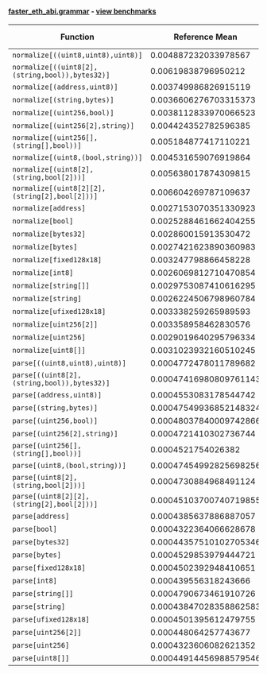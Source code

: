 #### [faster_eth_abi.grammar](https://github.com/BobTheBuidler/faster-eth-abi/blob/master/faster_eth_abi/grammar.py) - [view benchmarks](https://github.com/BobTheBuidler/faster-eth-abi/blob/master/benchmarks/test_grammar_benchmarks.py)

| Function | Reference Mean | Faster Mean | % Change | Speedup (%) | x Faster | Faster |
|----------|---------------|-------------|----------|-------------|----------|--------|
| `normalize[((uint8,uint8),uint8)]` | 0.004887232033978567 | 0.004341567662441596 | 11.17% | 12.57% | 1.13x | ✅ |
| `normalize[((uint8[2],(string,bool)),bytes32)]` | 0.00619838796950212 | 0.005442753032615824 | 12.19% | 13.88% | 1.14x | ✅ |
| `normalize[(address,uint8)]` | 0.003749986826915119 | 0.0031450540534693435 | 16.13% | 19.23% | 1.19x | ✅ |
| `normalize[(string,bytes)]` | 0.0036606276703315373 | 0.0031003052484913605 | 15.31% | 18.07% | 1.18x | ✅ |
| `normalize[(uint256,bool)]` | 0.0038112833970066523 | 0.003117575956116454 | 18.20% | 22.25% | 1.22x | ✅ |
| `normalize[(uint256[2],string)]` | 0.004424352782596385 | 0.003782087703702759 | 14.52% | 16.98% | 1.17x | ✅ |
| `normalize[(uint256[],(string[],bool))]` | 0.005184877417110221 | 0.004738462904099347 | 8.61% | 9.42% | 1.09x | ✅ |
| `normalize[(uint8,(bool,string))]` | 0.004531659076919864 | 0.00393977513725112 | 13.06% | 15.02% | 1.15x | ✅ |
| `normalize[(uint8[2],(string,bool[2]))]` | 0.005638017874309815 | 0.0048501073300999935 | 13.97% | 16.25% | 1.16x | ✅ |
| `normalize[(uint8[2][2],(string[2],bool[2]))]` | 0.006604269787109637 | 0.006026939547607093 | 8.74% | 9.58% | 1.10x | ✅ |
| `normalize[address]` | 0.0027153070351330923 | 0.002150739786177348 | 20.79% | 26.25% | 1.26x | ✅ |
| `normalize[bool]` | 0.0025288461662404255 | 0.0019934790020224775 | 21.17% | 26.86% | 1.27x | ✅ |
| `normalize[bytes32]` | 0.002860015913530472 | 0.002320747541667153 | 18.86% | 23.24% | 1.23x | ✅ |
| `normalize[bytes]` | 0.0027421623890360983 | 0.002108270217673117 | 23.12% | 30.07% | 1.30x | ✅ |
| `normalize[fixed128x18]` | 0.003247798866458228 | 0.0026762690921026135 | 17.60% | 21.36% | 1.21x | ✅ |
| `normalize[int8]` | 0.0026069812710470854 | 0.002107261211427328 | 19.17% | 23.71% | 1.24x | ✅ |
| `normalize[string[]]` | 0.0029753087410616295 | 0.0023718326603336865 | 20.28% | 25.44% | 1.25x | ✅ |
| `normalize[string]` | 0.0026224506798960784 | 0.0020898233444735037 | 20.31% | 25.49% | 1.25x | ✅ |
| `normalize[ufixed128x18]` | 0.003338259265989593 | 0.0026955270483930475 | 19.25% | 23.84% | 1.24x | ✅ |
| `normalize[uint256[2]]` | 0.003358958462830576 | 0.002836751937142513 | 15.55% | 18.41% | 1.18x | ✅ |
| `normalize[uint256]` | 0.0029019640295796334 | 0.0023352872116273048 | 19.53% | 24.27% | 1.24x | ✅ |
| `normalize[uint8[]]` | 0.0031023932160510245 | 0.002483311290322849 | 19.95% | 24.93% | 1.25x | ✅ |
| `parse[((uint8,uint8),uint8)]` | 0.0004772478011789682 | 0.00047504603791673157 | 0.46% | 0.46% | 1.00x | ✅ |
| `parse[((uint8[2],(string,bool)),bytes32)]` | 0.00047416980809761143 | 0.00048531439596390005 | -2.35% | -2.30% | 0.98x | ❌ |
| `parse[(address,uint8)]` | 0.0004553083178544742 | 0.00044730690309989745 | 1.76% | 1.79% | 1.02x | ✅ |
| `parse[(string,bytes)]` | 0.00047549936852148324 | 0.00047659759586781125 | -0.23% | -0.23% | 1.00x | ❌ |
| `parse[(uint256,bool)]` | 0.00048037840009742866 | 0.00047467777609707637 | 1.19% | 1.20% | 1.01x | ✅ |
| `parse[(uint256[2],string)]` | 0.0004721410302736744 | 0.00046758286499967185 | 0.97% | 0.97% | 1.01x | ✅ |
| `parse[(uint256[],(string[],bool))]` | 0.0004521754026382 | 0.00044958313592484395 | 0.57% | 0.58% | 1.01x | ✅ |
| `parse[(uint8,(bool,string))]` | 0.00047454992825698256 | 0.00047262282476359045 | 0.41% | 0.41% | 1.00x | ✅ |
| `parse[(uint8[2],(string,bool[2]))]` | 0.0004730884968491124 | 0.00048121577974265614 | -1.72% | -1.69% | 0.98x | ❌ |
| `parse[(uint8[2][2],(string[2],bool[2]))]` | 0.00045103700740719855 | 0.0004623184093974256 | -2.50% | -2.44% | 0.98x | ❌ |
| `parse[address]` | 0.0004385637886887057 | 0.0004506408961999259 | -2.75% | -2.68% | 0.97x | ❌ |
| `parse[bool]` | 0.0004322364066628678 | 0.0004332545606057619 | -0.24% | -0.24% | 1.00x | ❌ |
| `parse[bytes32]` | 0.00044357510102705346 | 0.00045277080037261434 | -2.07% | -2.03% | 0.98x | ❌ |
| `parse[bytes]` | 0.0004529853979444721 | 0.0004472921925838667 | 1.26% | 1.27% | 1.01x | ✅ |
| `parse[fixed128x18]` | 0.0004502392948410651 | 0.0004413441452809868 | 1.98% | 2.02% | 1.02x | ✅ |
| `parse[int8]` | 0.000439556318243666 | 0.0004471982321625241 | -1.74% | -1.71% | 0.98x | ❌ |
| `parse[string[]]` | 0.0004790673461910726 | 0.00047497422407601466 | 0.85% | 0.86% | 1.01x | ✅ |
| `parse[string]` | 0.00043847028358862583 | 0.0004325732580119931 | 1.34% | 1.36% | 1.01x | ✅ |
| `parse[ufixed128x18]` | 0.0004501395612479755 | 0.00044324394022388856 | 1.53% | 1.56% | 1.02x | ✅ |
| `parse[uint256[2]]` | 0.000448064257743677 | 0.00045319529747800733 | -1.15% | -1.13% | 0.99x | ❌ |
| `parse[uint256]` | 0.0004323606082621352 | 0.00044520032650051795 | -2.97% | -2.88% | 0.97x | ❌ |
| `parse[uint8[]]` | 0.00044914456988579546 | 0.00044885827965841253 | 0.06% | 0.06% | 1.00x | ✅ |
